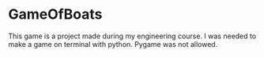 # GameOfBoats

This game is a project made during my engineering course.
I was needed to make a game on terminal with python. 
Pygame was not allowed.
